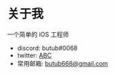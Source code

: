 # 关于我

一个简单的 iOS 工程师

* discord: butub#0068
* twitter: [ABC](https://twitter.com/swish0x1)
* 常用邮箱: butub666@gmail.com
